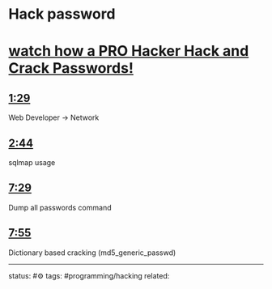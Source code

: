 # Hack password
<!-- Generated by <a href="https://www.yinote.co/#installation">YiNote</a> -->

# [watch how a PRO Hacker Hack and Crack Passwords!](https://www.youtube.com/watch?v=WXQDruIyPGE)

## [1:29](https://www.youtube.com/watch?v=WXQDruIyPGE&t=89)

Web Developer -> Network

## [2:44](https://www.youtube.com/watch?v=WXQDruIyPGE&t=164)

sqlmap usage

## [7:29](https://www.youtube.com/watch?v=WXQDruIyPGE&t=449)

Dump all passwords command

## [7:55](https://www.youtube.com/watch?v=WXQDruIyPGE&t=475)

Dictionary based cracking (md5_generic_passwd)



---
status: #⚙️ 
tags: #programming/hacking 
related: 